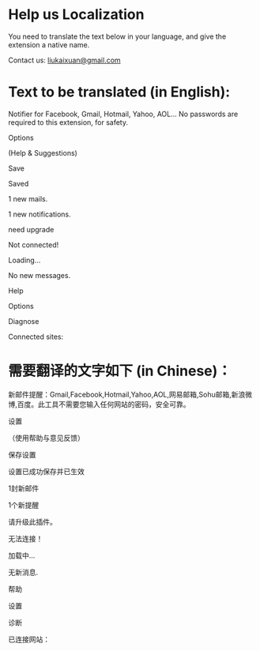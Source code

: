 # Help us Localization #

You need to translate the text below in your language, and give the extension a native name.

Contact us: liukaixuan@gmail.com

# Text to be translated (in English): #

Notifier for Facebook, Gmail, Hotmail, Yahoo, AOL... No passwords are required to this extension, for safety.

Options

(Help & Suggestions)

Save

Saved

1 new mails.

1 new notifications.

need upgrade

Not connected!

Loading...

No new messages.

Help

Options

Diagnose

Connected sites:

# 需要翻译的文字如下 (in Chinese)： #

新邮件提醒：Gmail,Facebook,Hotmail,Yahoo,AOL,网易邮箱,Sohu邮箱,新浪微博,百度。此工具不需要您输入任何网站的密码，安全可靠。

设置

（使用帮助与意见反馈）

保存设置

设置已成功保存并已生效

1封新邮件

1个新提醒

请升级此插件。

无法连接！

加载中...

无新消息.

帮助

设置

诊断

已连接网站：
